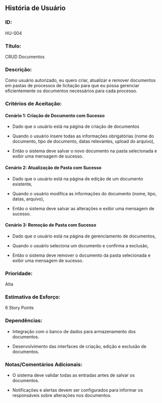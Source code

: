 ## **História de Usuário**
### **ID:**
HU-004

### **Título:**
CRUD Documentos

### **Descrição:**
Como usuário autorizado, eu quero criar, atualizar e remover documentos em pastas de processos de licitação para que eu possa gerenciar eficientemente os documentos necessários para cada processo.

### **Critérios de Aceitação:**
#### **Cenário 1:** Criação de Documento com Sucesso
- Dado que o usuário está na página de criação de documentos

- Quando o usuário insere todas as informações obrigatórias (nome do documento, tipo de documento, datas relevantes, upload do arquivo),

- Então o sistema deve salvar o novo documento na pasta selecionada e exibir uma mensagem de sucesso.

#### **Cenário 2:** Atualização de Pasta com Sucesso
- Dado que o usuário está na página de edição de um documento existente,

- Quando o usuário modifica as informações do documento (nome, tipo, datas, arquivo),

- Então o sistema deve salvar as alterações e exibir uma mensagem de sucesso.

#### **Cenário 3:** Remoção de Pasta com Sucesso
- Dado que o usuário está na página de gerenciamento de documentos,

- Quando o usuário seleciona um documento e confirma a exclusão,

- Então o sistema deve remover o documento da pasta selecionada e exibir uma mensagem de sucesso.


### Prioridade:
Alta

### Estimativa de Esforço:
6 Story Points

### Dependências:
- Integração com o banco de dados para armazenamento dos documentos.

- Desenvolvimento das interfaces de criação, edição e exclusão de documentos.

### Notas/Comentários Adicionais:
- O sistema deve validar todas as entradas antes de salvar os documentos.

- Notificações e alertas devem ser configurados para informar os responsáveis sobre alterações nos documentos.
